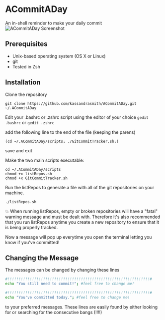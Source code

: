 ACommitADay
====================
An in-shell reminder to make your daily commit
![ACommitADay Screenshot](https://raw.githubusercontent.com/kassandrasmith/ACommitADay/master/meta/Screenshot.png)


Prerequisites
---------------------

* Unix-based operating system (OS X or Linux)
* git
* Tested in Zsh

Installation
---------------------

Clone the repository

    git clone https://github.com/kassandrasmith/ACommitADay.git ~/.ACommitADay

Edit your .bashrc or .zshrc script using the editor of your choice
    `gedit .bashrc` or `gedit .zshrc`

add the following line to the end of the file (keeping the parens)

    (cd ~/.ACommitADay/scripts; ./GitCommitTracker.sh;)

save and exit

Make the two main scripts executable:

    cd ~/.ACommitADay/scripts
    chmod +x listRepos.sh
    chmod +x GitCommitTracker.sh

Run the listRepos to generate a file with all of the git repositories on your machine.

    ./listRepos.sh

:boom: When running listRepos, empty or broken repositories will have a "fatal" warning message and must be dealt with. Therefore it's also recommended that you run listRepos anytime you create a new repository to ensure that it is being properly tracked.

Now a message will pop up everytime you open the terminal letting you know if you've committed!

Changing the Message
---------------------

The messages can be changed by changing these lines
````sh
#!!!!!!!!!!!!!!!!!!!!!!!!!!!!!!!!!!!!!!!!!!!!!!!!!!!!!!!!!!!!!!!!#
echo "You still need to commit!"; #feel free to change me!

#!!!!!!!!!!!!!!!!!!!!!!!!!!!!!!!!!!!!!!!!!!!!!!!!!!!!!!!!!!!!!!!!#
echo "You've committed today."; #feel free to change me!
````
to your preferred messages. These lines are easily found by either looking for or searching for the consecutive bangs (!!!!)
